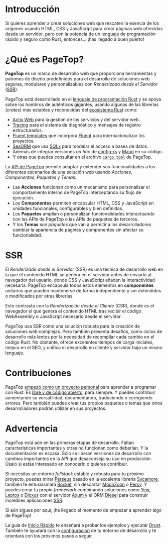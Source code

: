 # Introducción

Si quieres aprender a crear soluciones web que rescaten la esencia de los orígenes usando HTML, CSS y JavaScript para crear páginas web ofrecidas desde un servidor, pero con la potencia de un lenguaje de programación rápido y seguro como Rust, entonces... ¡has llegado a buen puerto!


# ¿Qué es PageTop?

**PageTop** es un marco de desarrollo web que proporciona herramientas y patrones de diseño predefinidos para el desarrollo de soluciones web seguras, modulares y personalizables con *Renderizado desde el Servidor* ([SSR](#ssr)).

PageTop está desarrollado en el [lenguaje de programación Rust](https://www.rust-lang.org/) y se apoya sobre los hombros de auténticos gigantes, usando algunas de las librerías (*crates*) más estables y reconocidas del [ecosistema Rust](https://lib.rs) como:

- [Actix Web](https://actix.rs/) para la gestión de los servicios y del servidor web.
- [Tracing](https://github.com/tokio-rs/tracing) para el sistema de diagnóstico y mensajes de registro estructurados.
- [Fluent templates](https://github.com/XAMPPRocky/fluent-templates) que incorpora [Fluent](https://projectfluent.org/) para internacionalizar los proyectos.
- [SeaORM](https://www.sea-ql.org/SeaORM/) que usa [SQLx](https://docs.rs/sqlx/latest/sqlx/) para modelar el acceso a bases de datos.
- Además de integrar versiones *ad hoc* de [config-rs](https://crates.io/crates/config-rs) y [Maud](https://maud.lambda.xyz/) en su código.
- Y otras que puedes consultar en el archivo [`Cargo.toml`](https://github.com/manuelcillero/pagetop/blob/main/Cargo.toml) de PageTop.

La [API de PageTop](https://docs.rs/pagetop) permite adaptar y extender sus funcionalidades a los diferentes escenarios de una solución web usando *Acciones*, *Componentes*, *Paquetes* y *Temas*:

- Las **Acciones** funcionan como un mecanismo para personalizar el comportamiento interno de PageTop interceptando su flujo de ejecución.
- Los **Componentes** permiten encapsular HTML, CSS y JavaScript en unidades funcionales, configurables y bien definidas.
- Los **Paquetes** amplían o personalizan funcionalidades interactuando con las APIs de PageTop o las APIs de paquetes de terceros.
- Y los **Temas** son *paquetes* que van a permitir a los desarrolladores cambiar la apariencia de páginas y componentes sin afectar su funcionalidad.


# SSR

El *Renderizado desde el Servidor* (SSR) es una técnica de desarrollo web en la que el contenido HTML se genera en el servidor antes de enviarlo al navegador del usuario, donde CSS y JavaScript añaden la interactividad necesaria. PageTop encapsula todos estos elementos en **componentes** unitarios que pueden mantenerse de forma independiente y ser extendidos o modificados por otras librerías.

Esto contrasta con la *Renderización desde el Cliente* (CSR), donde es el navegador el que genera el contenido HTML tras recibir el código WebAssembly o JavaScript necesario desde el servidor.

PageTop usa SSR como una solución robusta para la creación de soluciones web complejas. Pero también presenta desafíos, como ciclos de desarrollo más lentos por la necesidad de recompilar cada cambio en el código Rust. No obstante, ofrece excelentes tiempos de carga iniciales, mejora en el SEO, y unifica el desarrollo en cliente y servidor bajo un mismo lenguaje.


# Contribuciones

PageTop [empezó como un proyecto personal](https://manuel.cillero.es/blog/aprendiendo-rust-presentando-pagetop/) para aprender a programar con Rust. Es [libre y de código abierto](https://github.com/manuelcillero/pagetop), para siempre. Y puedes contribuir aumentando su versatilidad, documentando, traduciendo o corrigiendo errores. Pero también puedes crear tus propios paquetes o temas que otros desarrolladores podrán utilizar en sus proyectos.


# Advertencia

PageTop está aún en las primeras etapas de desarrollo. Faltan características importantes y otras no funcionan como deberían. Y la documentación es escasa. Sólo se liberan versiones de desarrollo con cambios importantes en la API que desaconseja su uso en producción. Úsalo si estás interesado en conocerlo o quieres contribuir.

Si necesitas un entorno *fullstack* estable y robusto para tu próximo proyecto, puedes mirar [Perseus](https://github.com/framesurge/perseus) basado en la excelente librería [Sycamore](https://github.com/sycamore-rs/sycamore), también te entusiasmará [Rocket](https://github.com/rwf2/Rocket), sin descartar [MoonZoon](https://github.com/MoonZoon/MoonZoon) o [Percy](https://github.com/chinedufn/percy). Y puedes crear tu propio *framework* combinando soluciones como [Yew](https://yew.rs/), [Leptos](https://leptos.dev/) o [Dioxus](https://dioxuslabs.com/) con el servidor [Axum](https://github.com/tokio-rs/axum) y el ORM [Diesel](https://diesel.rs/) para construir increíbles aplicaciones [SSR](https://en.wikipedia.org/wiki/Server-side_scripting).

Si aún sigues por aquí, ¡ha llegado el momento de empezar a aprender algo de PageTop!

La guía de [Inicio Rápido](getting-started.html) te enseñará a probar los ejemplos y ejecutar [Drust](getting-started.html#prueba-drust). También te ayudará con la [configuración](configuration.html) de tu entorno de desarrollo y te orientará con los próximos pasos a seguir.

